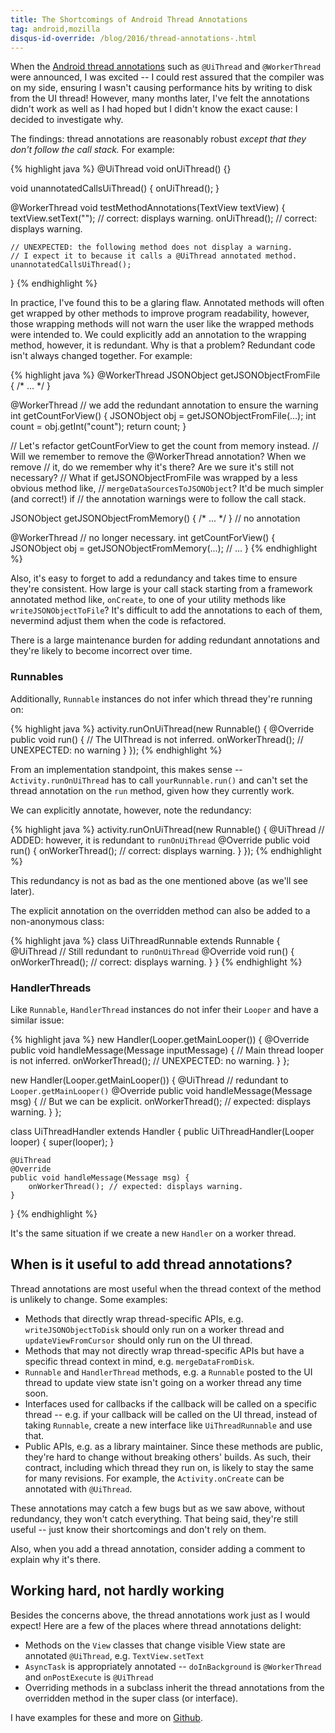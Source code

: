 ```yaml
---
title: The Shortcomings of Android Thread Annotations
tag: android,mozilla
disqus-id-override: /blog/2016/thread-annotations-.html
---
```

When the [Android thread annotations][docs] such as `@UiThread` and
`@WorkerThread` were announced, I was excited -- I could rest assured
that the compiler was on my side, ensuring I wasn't causing performance
hits by writing to disk from the UI thread! However, many months later,
I've felt the annotations didn't work as well as I had hoped but I didn't
know the exact cause: I decided to investigate why.

The findings: thread annotations are reasonably robust *except that they
don't follow the call stack.* For example:

{% highlight java %}
@UiThread
void onUiThread() {}

void unannotatedCallsUiThread() {
    onUiThread();
}

@WorkerThread
void testMethodAnnotations(TextView textView) {
    textView.setText(""); // correct: displays warning.
    onUiThread();         // correct: displays warning.

    // UNEXPECTED: the following method does not display a warning.
    // I expect it to because it calls a @UiThread annotated method.
    unannotatedCallsUiThread();
}
{% endhighlight %}

In practice, I've found this to be a glaring flaw. Annotated methods
will often get wrapped by other methods to improve program readability,
however, those wrapping methods will not warn the user like the wrapped
methods were intended to.  We could explicitly add an annotation to the
wrapping method, however, it is redundant. Why is that a problem? Redundant
code isn't always changed together.  For example:

{% highlight java %}
@WorkerThread
JSONObject getJSONObjectFromFile { /* ... */ }

@WorkerThread // we add the redundant annotation to ensure the warning
int getCountForView() {
    JSONObject obj = getJSONObjectFromFile(...);
    int count = obj.getInt("count");
    return count;
}

// Let's refactor getCountForView to get the count from memory instead.
// Will we remember to remove the @WorkerThread annotation? When we remove
// it, do we remember why it's there? Are we sure it's still not necessary?
// What if getJSONObjectFromFile was wrapped by a less obvious method like,
// `mergeDataSourcesToJSONObject`?  It'd be much simpler (and correct!) if
// the annotation warnings were to follow the call stack.

JSONObject getJSONObjectFromMemory() { /* ... */ } // no annotation

@WorkerThread // no longer necessary.
int getCountForView() {
    JSONObject obj = getJSONObjectFromMemory(...);
    // ...
}
{% endhighlight %}

Also, it's easy to forget to add a redundancy and takes time to ensure
they're consistent. How large is your call stack starting from a framework
annotated method like, `onCreate`, to one of your utility methods like
`writeJSONObjectToFile`? It's difficult to add the annotations to each
of them, nevermind adjust them when the code is refactored.

There is a large maintenance burden for adding redundant annotations and
they're likely to become incorrect over time.

### Runnables
Additionally, `Runnable` instances do not infer which thread they're running on:

{% highlight java %}
activity.runOnUiThread(new Runnable() {
    @Override
    public void run() {
        // The UIThread is not inferred.
        onWorkerThread(); // UNEXPECTED: no warning
    }
});
{% endhighlight %}

From an implementation standpoint, this makes sense -- `Activity.runOnUiThread`
has to call `yourRunnable.run()` and can't set the thread annotation on
the `run` method, given how they currently work.

We can explicitly annotate, however, note the redundancy:

{% highlight java %}
activity.runOnUiThread(new Runnable() {
    @UiThread // ADDED: however, it is redundant to `runOnUiThread`
    @Override
    public void run() {
        onWorkerThread(); // correct: displays warning.
    }
});
{% endhighlight %}

This redundancy is not as bad as the one mentioned above (as we'll see
later).

The explicit annotation on the overridden method can also be added to a
non-anonymous class:

{% highlight java %}
class UiThreadRunnable extends Runnable {
    @UiThread // Still redundant to `runOnUiThread`
    @Override
    void run() {
        onWorkerThread(); // correct: displays warning.
    }
}
{% endhighlight %}

### HandlerThreads
Like `Runnable`, `HandlerThread` instances do not infer their `Looper`
and have a similar issue:

{% highlight java %}
new Handler(Looper.getMainLooper()) {
    @Override
    public void handleMessage(Message inputMessage) {
        // Main thread looper is not inferred.
        onWorkerThread(); // UNEXPECTED: no warning.
    }
};

new Handler(Looper.getMainLooper()) {
    @UiThread // redundant to `Looper.getMainLooper()`
    @Override
    public void handleMessage(Message msg) {
        // But we can be explicit.
        onWorkerThread(); // expected: displays warning.
    }
};

class UiThreadHandler extends Handler {
    public UiThreadHandler(Looper looper) {
        super(looper);
    }

    @UiThread
    @Override
    public void handleMessage(Message msg) {
        onWorkerThread(); // expected: displays warning.
    }
}
{% endhighlight %}

It's the same situation if we create a new `Handler` on a worker thread.

## When is it useful to add thread annotations?
Thread annotations are most useful when the thread context of the method
is unlikely to change. Some examples:

* Methods that directly wrap thread-specific APIs, e.g. `writeJSONObjectToDisk`
should only run on a worker thread and `updateViewFromCursor` should
only run on the UI thread.
* Methods that may not directly wrap thread-specific APIs but have a
specific thread context in mind, e.g. `mergeDataFromDisk`.
* `Runnable` and `HandlerThread` methods, e.g. a `Runnable` posted to
the UI thread to update view state isn't going on a worker thread any
time soon.
* Interfaces used for callbacks if the callback will be called on a specific
thread -- e.g. if your callback will be called on the UI thread, instead of
taking `Runnable`, create a new interface like `UiThreadRunnable` and use that.
* Public APIs, e.g. as a library maintainer. Since these methods are
public, they're hard to change without breaking others' builds. As such,
their contract, including which thread they run on, is likely to stay
the same for many revisions. For example, the `Activity.onCreate` can be
annotated with `@UiThread`.

These annotations may catch a few bugs but as we saw above, without
redundancy, they won't catch everything. That being said, they're still
useful -- just know their shortcomings and don't rely on them.

Also, when you add a thread annotation, consider adding a comment to
explain why it's there.

## Working hard, not hardly working
Besides the concerns above, the thread annotations work just as I would
expect!  Here are a few of the places where thread annotations delight:

* Methods on the `View` classes that change visible View state are
annotated `@UiThread`, e.g. `TextView.setText`
* `AsyncTask` is appropriately annotated -- `doInBackground` is
`@WorkerThread` and `onPostExecute` is `@UiThread`
* Overriding methods in a subclass inherit the thread annotations from
the overridden method in the super class (or interface).

I have examples for these and more on [Github][src].

[docs]: https://sites.google.com/a/android.com/tools/tech-docs/support-annotations
[src]: https://github.com/mcomella/ThreadAnnotationsTest/tree/master/app/src/main/java/xyz/mcomella/threadannotationstest
